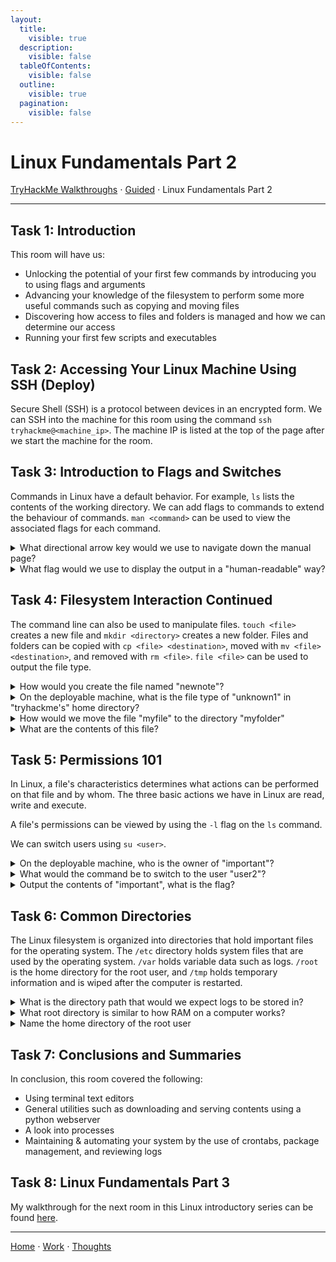 ```yaml
---
layout:
  title:
    visible: true
  description:
    visible: false
  tableOfContents:
    visible: false
  outline:
    visible: true
  pagination:
    visible: false
---
```


# Linux Fundamentals Part 2

[TryHackMe Walkthroughs](./) ⋅ [Guided](../) ⋅ Linux Fundamentals Part 2

***

## Task 1: Introduction

This room will have us:
* Unlocking the potential of your first few commands by introducing you to using flags and arguments
* Advancing your knowledge of the filesystem to perform some more useful commands such as copying and moving files
* Discovering how access to files and folders is managed and how we can determine our access
* Running your first few scripts and executables


## Task 2: Accessing Your Linux Machine Using SSH (Deploy)

Secure Shell (SSH) is a protocol between devices in an encrypted form. We can SSH into the machine for this room using the command `ssh tryhackme@<machine_ip>`. The machine IP is listed at the top of the page after we start the machine for the room.

## Task 3: Introduction to Flags and Switches

Commands in Linux have a default behavior. For example, `ls` lists the contents of the working directory. We can add flags to commands to extend the behaviour of commands. `man <command>` can be used to view the associated flags for each command.

<details>

<summary>What directional arrow key would we use to navigate down the manual page?</summary>

down

Pressing the down key scrolls the manual page down, and pressing the up key scrolls up.

</details>

<details>

<summary>What flag would we use to display the output in a "human-readable" way?</summary>

\-h

Use the command `man ls` to view the flags for `ls`. Then, press the down key to find the flag that results in "human-readable" output.

</details>

## Task 4: Filesystem Interaction Continued

The command line can also be used to manipulate files. `touch <file>` creates a new file and `mkdir <directory>` creates a new folder. Files and folders can be copied with `cp <file> <destination>`, moved with `mv <file> <destination>`, and removed with `rm <file>`. `file <file>` can be used to output the file type.

<details>

<summary>How would you create the file named "newnote"?</summary>

touch newnote

The `touch` command is used to create a new file.

</details>

<details>

<summary>On the deployable machine, what is the file type of "unknown1" in "tryhackme's" home directory?</summary>

ASCII text

Use the `file` command to view the file's type.

</details>

<details>

<summary>How would we move the file "myfile" to the directory "myfolder"</summary>

mv myfile myfolder

The `mv` command is used to move or rename a file.

</details>

<details>

<summary>What are the contents of this file?</summary>

THM{FILESYSTEM}

Use `cat myfile` to output the contents of the file to the command line.

</details>

## Task 5: Permissions 101

In Linux, a file's characteristics determines what actions can be performed on that file and by whom. The three basic actions we have in Linux are read, write and execute.

A file's permissions can be viewed by using the `-l` flag on the `ls` command. 

We can switch users using `su <user>`.

<details>

<summary>On the deployable machine, who is the owner of "important"?</summary>

user2

Use `ls -l` to view the owner of "important".

</details>

<details>

<summary>What would the command be to switch to the user "user2"?</summary>

su user2

The `su` command is used to switch users.

</details>

<details>

<summary>Output the contents of "important", what is the flag?</summary>

THM{SU\_USER2}

Once you switch to user2 using `su`, we can `cat` to view the output of "important".

</details>

## Task 6: Common Directories

The Linux filesystem is organized into directories that hold important files for the operating system. The `/etc` directory holds system files that are used by the operating system. `/var` holds variable data such as logs. `/root` is the home directory for the root user, and `/tmp` holds temporary information and is wiped after the computer is restarted.

<details>

<summary>What is the directory path that would we expect logs to be stored in?</summary>

/var/log

Logs are stored in the `log` directory of `/var`.

</details>

<details>

<summary>What root directory is similar to how RAM on a computer works?</summary>

/tmp

RAM on a computer is wiped after the computer is restarted, similar to `tmp`.

</details>

<details>

<summary>Name the home directory of the root user</summary>

/root

The root user's home directory is simply `root`.

</details>

## Task 7: Conclusions and Summaries

In conclusion, this room covered the following:
* Using terminal text editors
* General utilities such as downloading and serving contents using a python webserver
* A look into processes
* Maintaining & automating your system by the use of crontabs, package management, and reviewing logs

## Task 8: Linux Fundamentals Part 3

My walkthrough for the next room in this Linux introductory series can be found [here](linux-fundamentals-part-3.md).

***

[Home](https://app.gitbook.com/o/0kO27okC5uVB9ALX3rho/s/036xtfEIzcEdGegONXWM/) ⋅ [Work](https://app.gitbook.com/o/0kO27okC5uVB9ALX3rho/s/WaFS755Q4sf02CxLcghQ/) ⋅ [Thoughts](https://app.gitbook.com/o/0kO27okC5uVB9ALX3rho/s/s4QQPMntQ25hmJToKSOu/)
